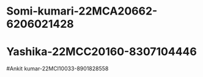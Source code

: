 # Somi-kumari-22MCA20662-6206021428
# Yashika-22MCC20160-8307104446
#Ankit kumar-22MCI10033-8901828558

